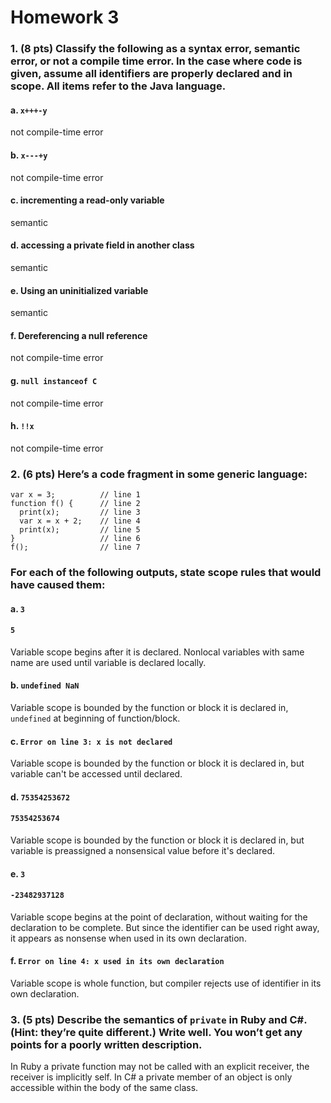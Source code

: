 # Homework 3

### 1. (8 pts) Classify the following as a syntax error, semantic error, or not a compile time error. In the case where code is given, assume all identifiers are properly declared and in scope. All items refer to the Java language.

#### a. `x+++-y`
not compile-time error

#### b. `x---+y`
not compile-time error

#### c. incrementing a read-only variable
semantic

#### d. accessing a private field in another class
semantic

#### e. Using an uninitialized variable
semantic

#### f. Dereferencing a null reference
not compile-time error

#### g. `null instanceof C`
not compile-time error

#### h. `!!x`
not compile-time error

### 2. (6 pts) Here’s a code fragment in some generic language:
```
var x = 3;          // line 1
function f() {      // line 2
  print(x);         // line 3
  var x = x + 2;    // line 4
  print(x);         // line 5
}                   // line 6
f();                // line 7
```
### For each of the following outputs, state scope rules that would have caused them:
#### a. `3`
#### `5`

Variable scope begins after it is declared. Nonlocal variables with same name are used until variable is declared locally.

#### b. `undefined NaN`
Variable scope is bounded by the function or block it is declared in, ```undefined``` at beginning of function/block.

#### c. `Error on line 3: x is not declared`
Variable scope is bounded by the function or block it is declared in, but variable can't be accessed until declared.

#### d. `75354253672`
#### `75354253674`
Variable scope is bounded by the function or block it is declared in, but variable is preassigned a nonsensical value before it's declared.

#### e. `3`
#### `-23482937128`
Variable scope begins at the point of declaration, without waiting for the declaration to be complete. But since the identifier can be used right away, it appears as nonsense when used in its own declaration.

#### f. `Error on line 4: x used in its own declaration`
Variable scope is whole function, but compiler rejects use of identifier in its own declaration.

### 3. (5 pts) Describe the semantics of `private` in Ruby and C#. (Hint: they’re quite different.) Write well. You won’t get any points for a poorly written description.
In Ruby a private function may not be called with an explicit receiver, the receiver is implicitly self. In C# a private member of an object is only accessible within the body of the same class.
